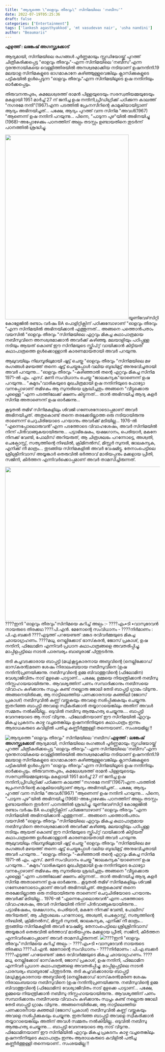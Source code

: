 ```yaml
---
title: "ആദ്യത്തെ \"ഓളവും തീരവും\" സിനിമയിലെ 'നബീസ'"
date: 2022-07-19T05:25:36
draft: false
categories: ["Entertainment"]
tags: ['lankesh agasthyakkod', 'mt vasudevan nair', 'usha nandini']
author: "Beaumaris"
---
```


<strong>എഴുത്ത് : ലങ്കേഷ് അഗസ്ത്യക്കോട്</strong>

ആദ്യമായി, സിനിമയിലെ രംഗങ്ങൾ പൂർണ്ണമായും സ്റ്റുഡിയോയ്ക്ക് പുറത്ത് ചിത്രീകരിക്കപ്പെട്ട "ഓളവും തീരവും"-എന്ന സിനിമയിലെ 'നബീസ"എന്ന ദുരന്തനായികയെ വെള്ളിത്തിരയിൽ അനശ്വരമാക്കിയ നടിയാണ് ഉഷനന്ദിനി.19 മലയാള സിനിമകളുടെ ഭാഗമാകാനേ കഴിഞ്ഞുള്ളുവെങ്കിലും ക്ലാസിക്കുകളുടെ പട്ടികയിൽ ഉൾപ്പെടുന്ന "ഓളവും തീരവും"എന്ന സിനിമയിലൂടെ ഉഷ നന്ദിനിയും ഓർക്കപ്പെടും.

തിരുവനന്തപുരം, കമലേശ്വരത്ത് രാമൻ പിള്ളയുടെയും സരസ്വതിയമ്മയുടേയും മകളായി 1951 മാർച്ച്‌ 27 ന് ജനിച്ച ഉഷ നന്ദിനി,പ്രീഡിഗ്രിക്ക് പഠിക്കുന്ന കാലത്ത് "നഗരമേ നന്ദി"(1967)എന്ന പടത്തിൽ പ്രേംനസീറിന്റെ കാമുകിയായിട്ടാണ് ആദ്യം അഭിനയിച്ചത്... പക്ഷേ, ആദ്യം പുറത്ത് വന്ന സിനിമ "അവൾ(1967) "ആണെന്ന് ഉഷ നന്ദിനി പറയുന്നു... പിന്നെ, "പാടുന്ന പുഴ"യിൽ അഭിനയിച്ചു (1968)-അപ്പോഴേക്കും പഠനത്തിന് അല്പം തടസ്സം ഉണ്ടായതിനെ തുടർന്ന് പഠനത്തിൽ ശ്രദ്ധിച്ചു.

<img class="size-full wp-image-343335 aligncenter" src="https://cdn.boolokam.com/articles/2022/07/fwf22r.jpg" alt="" width="402" height="600" />യൂണിവേഴ്‌സിറ്റി കോളേജിൽ രണ്ടാം വർഷം BA പൊളിറ്റിക്സിന് പഠിക്കുമ്പോഴാണ് "ഓളവും തീരവും "എന്ന സിനിമയിൽ അഭിനയിക്കാൻ എത്തുന്നത്... അങ്ങനെ പത്തൊൻപതാം വയസിൽ "ഓളവും തീരവും "സിനിമയിലെ ഏറ്റവും മികച്ച കഥാപാത്രമായ നബീസുവിനെ അനശ്വരമാക്കാൻ അവർക്ക് കഴിഞ്ഞു. മലയാളിയും പഠിപ്പുള്ള നടിയും ആയത് കൊണ്ട് ഈ സിനിമയുടെ സ്ക്രിപ്റ്റ് വായിക്കാൻ കിട്ടിയത് കഥാപാത്രത്തെ ഉൾക്കൊള്ളാൻ കാരണമായതായി അവർ പറയുന്നു.

ആലുവയിലും നിലമ്പൂരിലുമായി ഷൂട്ട്‌ ചെയ്ത "ഓളവും തീരവും "സിനിമയിലെ മഴ രംഗങ്ങൾ മഴയത്ത് തന്നെ ഷൂട്ട് ചെയ്തപ്പോൾ വലിയ ബുദ്ധിമുട്ട് അനുഭവിച്ചതായി അവർ പറയുന്നു... "ഓളവും തീരവും "-കഴിഞ്ഞാൽ തന്റെ എറ്റവും മികച്ച സിനിമ 1971-ൽ എം. എസ്. മണി സംവിധാനം ചെയ്ത "ജാലകന്യക"യാണെന്ന് ഉഷ പറയുന്നു... "കുമുദം"വാരികയുടെ മുഖചിത്രമായി ഉഷ നന്ദിനിയുടെ ഫോട്ടോ വന്നപ്പോഴാണ് തമിഴകം ആ സുന്ദരിയെ ശ്രദ്ധിച്ചതും അങ്ങനെ "വീട്ടുക്കൊരു പുള്ളൈ "എന്ന പടത്തിലേക്ക് ക്ഷണം കിട്ടുന്നത്... താൻ അഭിനയിച്ച ആദ്യ കളർ സിനിമ അതാണെന്ന് ഉഷ ഓർക്കുന്നു...

കൂടുതൽ തമിഴ് സിനിമകളിലും ശിവജി ഗണേശനോടൊപ്പമാണ് അവർ അഭിനയിച്ചത്. അതുകൊണ്ട് തന്നെ തരക്കേടില്ലാത്ത ഒരു നടിയായിരുന്നു താണെന്ന് ചെറുചിരിയോടെ പറയാനും അവർക്ക് മടിയില്ല... 1976-ൽ "എന്നെപ്പോലൊരുവൻ"എന്ന പടത്തോടെ വിവാഹശേഷം, അവർ സിനിമയിൽ നിന്ന് പിൻവാങ്ങുകയായിരുന്നു... പട്ടാഭിഷേകം, യക്ഷഗാനം, പെരിയാർ, മകനേ നിനക്ക് വേണ്ടി, പോലീസ് അറിയരുത്, ആ ചിത്രശലഭം പറന്നോട്ടെ, അശ്വതി, ചെക്പോസ്റ്റ്‌, സത്യത്തിന്റെ നിഴലിൽ, ക്രിമിനൽസ്, മിസ്റ്റർ സുന്ദരി, ജാലകന്യക, എനിക്ക് നീ മാത്രം... തുടങ്ങിയ സിനിമകളിൽ അവർ വേഷമിട്ടു. തേനാംപെട്ടിലെ ശ്രീശ്രീനിവാസ് അയ്യങ്കാർ തെരുവിൽ ഭർത്താവ് മാരിയപ്പനും മക്കളായ പ്രീതി, സജിനി, കീർത്തന എന്നിവർക്കൊപ്പമാണ് അവർ താമസിച്ചിരുന്നത്.

<img class="wp-image-343336 aligncenter" src="https://cdn.boolokam.com/articles/2022/07/fwr22r2r.jpg" alt="" width="891" height="501" />????ഇനി "ഓളവും തീരവും"സിനിമയെ കുറിച്ച് അല്പം :-
????എം•ടി •വാസുദേവൻ നായരുടെ തിരക്കഥ ????പി.എൻ. മേനോന്റെ സംവിധാനം -
????നിർമാണം : പി.എ.ബക്കർ
????എടുത്ത് പറയേണ്ടത് :മങ്കട രവിവർമ്മയുടെ മികച്ച ഛായാഗ്രഹണം.
????മധു, നെല്ലിക്കോട് ഭാസ്‌കരൻ, ജോസ് പ്രകാശ്, ഉഷ നന്ദിനി, ഫിലോമിന എന്നിവർ പ്രധാന കഥാപാത്രങ്ങളെ അവതരിപ്പിച്ചു. മാപ്പിളപ്പട്ടിലെ നാടൻ പാരമ്പര്യം ബാബുരാജ് പിന്തുടർന്നു.

തടി കച്ചവടക്കാരായ ബാപ്പുട്ടി (മധു)കൂട്ടുകാരനായ അബ്ദുവിന്റെ (നെല്ലിക്കോഡ് ഭാസ്‌കരൻ)മരണ ശേഷം നിരാലംബയായ നബീസുവിനെ (ഉഷ നന്ദിനി)പ്രണയിക്കുന്നു. നബീസുവിന്റെ ഉമ്മ ബിവാത്തുവിന്റെ (ഫിലോമിന) വേശ്യാജീവിതം നാട് മുഴുക്കെ പാട്ടാണ്... പക്ഷേ, ഉമ്മയെ നിയന്ത്രിക്കാൻ നബീസു നിസ്സഹായയായിരുന്നു.. ആവശ്യത്തിന് പണം സമ്പാദിക്കാനും നബീസയെ വിവാഹം കഴിക്കാനും സ്വപ്നം കണ്ട് നല്ലൊരു ജോലി തേടി ബാപ്പൂട്ടി ഗ്രാമം വിടുന്നു.. അങ്ങനെയിരിക്കെ, ആ നാട്ടിലെത്തിയ പണക്കാരനായ കുഞ്ഞലി (ജോസ് പ്രകാശ്) നബീസുവിൽ കണ്ണ് വയ്ക്കുകയും അവളെ നശിപ്പിക്കുകയും ചെയ്യുന്നു. ഇതറിഞ്ഞ ബാപ്പൂട്ടി അവളെ സ്വീകരിക്കാൻ തയ്യാറായെങ്കിലും അതിന് അവൾ സമ്മതം നൽകിയില്ല.. ഒടുവിൽ നബീസു ആത്മഹത്യ ചെയ്യുന്നു.... ബാപ്പൂട്ടി വേദനയോടെ ആ നാട് വിടുന്നു.. ഫിലോമിനയാണ് ഈ സിനിമയിൽ എറ്റവും മികച്ച പ്രകടനം കാഴ്ച വച്ചതെങ്കിലും ഉഷനന്ദിനിയുടെ കഥാപാത്രം ഇന്നും ആരാധകരുടെ കവിളിൽ പതിച്ച കണ്ണീർത്തുള്ളി തന്നെയാണ്.. സംശയമില്ല !!


![ആദ്യത്തെ "ഓളവും തീരവും" സിനിമയിലെ 'നബീസ'](https://cdn.boolokam.com/articles/2022/07/fwf22r.jpg)**എഴുത്ത് : ലങ്കേഷ് അഗസ്ത്യക്കോട്** ആദ്യമായി, സിനിമയിലെ രംഗങ്ങൾ പൂർണ്ണമായും സ്റ്റുഡിയോയ്ക്ക് പുറത്ത് ചിത്രീകരിക്കപ്പെട്ട "ഓളവും തീരവും"-എന്ന സിനിമയിലെ 'നബീസ"എന്ന ദുരന്തനായികയെ വെള്ളിത്തിരയിൽ അനശ്വരമാക്കിയ നടിയാണ് ഉഷനന്ദിനി.19 മലയാള സിനിമകളുടെ ഭാഗമാകാനേ കഴിഞ്ഞുള്ളുവെങ്കിലും ക്ലാസിക്കുകളുടെ പട്ടികയിൽ ഉൾപ്പെടുന്ന "ഓളവും തീരവും"എന്ന സിനിമയിലൂടെ ഉഷ നന്ദിനിയും ഓർക്കപ്പെടും. തിരുവനന്തപുരം, കമലേശ്വരത്ത് രാമൻ പിള്ളയുടെയും സരസ്വതിയമ്മയുടേയും മകളായി 1951 മാർച്ച്‌ 27 ന് ജനിച്ച ഉഷ നന്ദിനി,പ്രീഡിഗ്രിക്ക് പഠിക്കുന്ന കാലത്ത് "നഗരമേ നന്ദി"(1967)എന്ന പടത്തിൽ പ്രേംനസീറിന്റെ കാമുകിയായിട്ടാണ് ആദ്യം അഭിനയിച്ചത്... പക്ഷേ, ആദ്യം പുറത്ത് വന്ന സിനിമ "അവൾ(1967) "ആണെന്ന് ഉഷ നന്ദിനി പറയുന്നു... പിന്നെ, "പാടുന്ന പുഴ"യിൽ അഭിനയിച്ചു (1968)-അപ്പോഴേക്കും പഠനത്തിന് അല്പം തടസ്സം ഉണ്ടായതിനെ തുടർന്ന് പഠനത്തിൽ ശ്രദ്ധിച്ചു. യൂണിവേഴ്‌സിറ്റി കോളേജിൽ രണ്ടാം വർഷം BA പൊളിറ്റിക്സിന് പഠിക്കുമ്പോഴാണ് "ഓളവും തീരവും "എന്ന സിനിമയിൽ അഭിനയിക്കാൻ എത്തുന്നത്... അങ്ങനെ പത്തൊൻപതാം വയസിൽ "ഓളവും തീരവും "സിനിമയിലെ ഏറ്റവും മികച്ച കഥാപാത്രമായ നബീസുവിനെ അനശ്വരമാക്കാൻ അവർക്ക് കഴിഞ്ഞു. മലയാളിയും പഠിപ്പുള്ള നടിയും ആയത് കൊണ്ട് ഈ സിനിമയുടെ സ്ക്രിപ്റ്റ് വായിക്കാൻ കിട്ടിയത് കഥാപാത്രത്തെ ഉൾക്കൊള്ളാൻ കാരണമായതായി അവർ പറയുന്നു. ആലുവയിലും നിലമ്പൂരിലുമായി ഷൂട്ട്‌ ചെയ്ത "ഓളവും തീരവും "സിനിമയിലെ മഴ രംഗങ്ങൾ മഴയത്ത് തന്നെ ഷൂട്ട് ചെയ്തപ്പോൾ വലിയ ബുദ്ധിമുട്ട് അനുഭവിച്ചതായി അവർ പറയുന്നു... "ഓളവും തീരവും "-കഴിഞ്ഞാൽ തന്റെ എറ്റവും മികച്ച സിനിമ 1971-ൽ എം. എസ്. മണി സംവിധാനം ചെയ്ത "ജാലകന്യക"യാണെന്ന് ഉഷ പറയുന്നു... "കുമുദം"വാരികയുടെ മുഖചിത്രമായി ഉഷ നന്ദിനിയുടെ ഫോട്ടോ വന്നപ്പോഴാണ് തമിഴകം ആ സുന്ദരിയെ ശ്രദ്ധിച്ചതും അങ്ങനെ "വീട്ടുക്കൊരു പുള്ളൈ "എന്ന പടത്തിലേക്ക് ക്ഷണം കിട്ടുന്നത്... താൻ അഭിനയിച്ച ആദ്യ കളർ സിനിമ അതാണെന്ന് ഉഷ ഓർക്കുന്നു... കൂടുതൽ തമിഴ് സിനിമകളിലും ശിവജി ഗണേശനോടൊപ്പമാണ് അവർ അഭിനയിച്ചത്. അതുകൊണ്ട് തന്നെ തരക്കേടില്ലാത്ത ഒരു നടിയായിരുന്നു താണെന്ന് ചെറുചിരിയോടെ പറയാനും അവർക്ക് മടിയില്ല... 1976-ൽ "എന്നെപ്പോലൊരുവൻ"എന്ന പടത്തോടെ വിവാഹശേഷം, അവർ സിനിമയിൽ നിന്ന് പിൻവാങ്ങുകയായിരുന്നു... പട്ടാഭിഷേകം, യക്ഷഗാനം, പെരിയാർ, മകനേ നിനക്ക് വേണ്ടി, പോലീസ് അറിയരുത്, ആ ചിത്രശലഭം പറന്നോട്ടെ, അശ്വതി, ചെക്പോസ്റ്റ്‌, സത്യത്തിന്റെ നിഴലിൽ, ക്രിമിനൽസ്, മിസ്റ്റർ സുന്ദരി, ജാലകന്യക, എനിക്ക് നീ മാത്രം... തുടങ്ങിയ സിനിമകളിൽ അവർ വേഷമിട്ടു. തേനാംപെട്ടിലെ ശ്രീശ്രീനിവാസ് അയ്യങ്കാർ തെരുവിൽ ഭർത്താവ് മാരിയപ്പനും മക്കളായ പ്രീതി, സജിനി, കീർത്തന എന്നിവർക്കൊപ്പമാണ് അവർ താമസിച്ചിരുന്നത്. ![](https://cdn.boolokam.com/articles/2022/07/fwr22r2r.jpg)????ഇനി "ഓളവും തീരവും"സിനിമയെ കുറിച്ച് അല്പം :- ????എം•ടി •വാസുദേവൻ നായരുടെ തിരക്കഥ ????പി.എൻ. മേനോന്റെ സംവിധാനം - ????നിർമാണം : പി.എ.ബക്കർ ????എടുത്ത് പറയേണ്ടത് :മങ്കട രവിവർമ്മയുടെ മികച്ച ഛായാഗ്രഹണം. ????മധു, നെല്ലിക്കോട് ഭാസ്‌കരൻ, ജോസ് പ്രകാശ്, ഉഷ നന്ദിനി, ഫിലോമിന എന്നിവർ പ്രധാന കഥാപാത്രങ്ങളെ അവതരിപ്പിച്ചു. മാപ്പിളപ്പട്ടിലെ നാടൻ പാരമ്പര്യം ബാബുരാജ് പിന്തുടർന്നു. തടി കച്ചവടക്കാരായ ബാപ്പുട്ടി (മധു)കൂട്ടുകാരനായ അബ്ദുവിന്റെ (നെല്ലിക്കോഡ് ഭാസ്‌കരൻ)മരണ ശേഷം നിരാലംബയായ നബീസുവിനെ (ഉഷ നന്ദിനി)പ്രണയിക്കുന്നു. നബീസുവിന്റെ ഉമ്മ ബിവാത്തുവിന്റെ (ഫിലോമിന) വേശ്യാജീവിതം നാട് മുഴുക്കെ പാട്ടാണ്... പക്ഷേ, ഉമ്മയെ നിയന്ത്രിക്കാൻ നബീസു നിസ്സഹായയായിരുന്നു.. ആവശ്യത്തിന് പണം സമ്പാദിക്കാനും നബീസയെ വിവാഹം കഴിക്കാനും സ്വപ്നം കണ്ട് നല്ലൊരു ജോലി തേടി ബാപ്പൂട്ടി ഗ്രാമം വിടുന്നു.. അങ്ങനെയിരിക്കെ, ആ നാട്ടിലെത്തിയ പണക്കാരനായ കുഞ്ഞലി (ജോസ് പ്രകാശ്) നബീസുവിൽ കണ്ണ് വയ്ക്കുകയും അവളെ നശിപ്പിക്കുകയും ചെയ്യുന്നു. ഇതറിഞ്ഞ ബാപ്പൂട്ടി അവളെ സ്വീകരിക്കാൻ തയ്യാറായെങ്കിലും അതിന് അവൾ സമ്മതം നൽകിയില്ല.. ഒടുവിൽ നബീസു ആത്മഹത്യ ചെയ്യുന്നു.... ബാപ്പൂട്ടി വേദനയോടെ ആ നാട് വിടുന്നു.. ഫിലോമിനയാണ് ഈ സിനിമയിൽ എറ്റവും മികച്ച പ്രകടനം കാഴ്ച വച്ചതെങ്കിലും ഉഷനന്ദിനിയുടെ കഥാപാത്രം ഇന്നും ആരാധകരുടെ കവിളിൽ പതിച്ച കണ്ണീർത്തുള്ളി തന്നെയാണ്.. സംശയമില്ല !!
